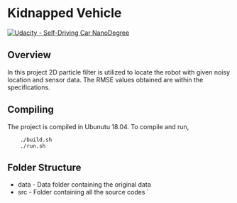 # **Kidnapped Vehicle**
[![Udacity - Self-Driving Car NanoDegree](https://s3.amazonaws.com/udacity-sdc/github/shield-carnd.svg)](http://www.udacity.com/drive)

Overview
---
In this project 2D particle filter is utilized to locate the robot with given noisy location and sensor data.
The RMSE values obtained are within the specifications.

Compiling
---
The project is compiled in Ubunutu 18.04.
To compile and run, 
```
    ./build.sh
    ./run.sh
```
    

Folder Structure
--- 
* data - Data folder containing the original data
* src - Folder containing all the source codes
`
